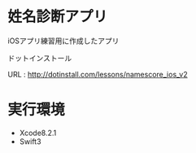 # 姓名診断アプリ

iOSアプリ練習用に作成したアプリ

ドットインストール

URL : http://dotinstall.com/lessons/namescore_ios_v2

# 実行環境

* Xcode8.2.1
* Swift3
